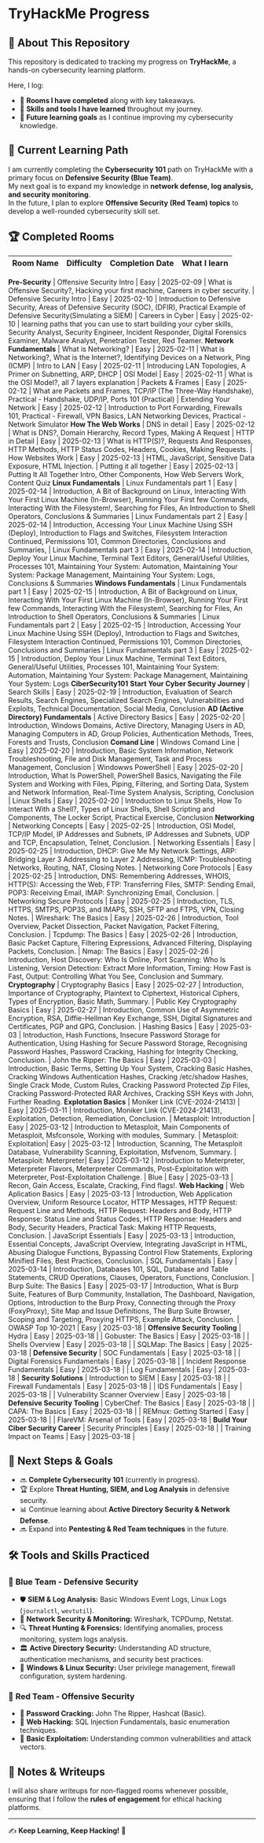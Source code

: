 # TryHackMe Progress

## 📌 About This Repository  
This repository is dedicated to tracking my progress on **TryHackMe**, a hands-on cybersecurity learning platform.  

Here, I log:  
- 🔹 **Rooms I have completed** along with key takeaways.  
- 🔹 **Skills and tools I have learned** throughout my journey.  
- 🔹 **Future learning goals** as I continue improving my cybersecurity knowledge.
  
## 📌 Current Learning Path  
I am currently completing the **Cybersecurity 101** path on TryHackMe with a primary focus on **Defensive Security (Blue Team)**.  
My next goal is to expand my knowledge in **network defense, log analysis, and security monitoring**.  
In the future, I plan to explore **Offensive Security (Red Team) topics** to develop a well-rounded cybersecurity skill set.

## 🏆 Completed Rooms
| Room Name | Difficulty | Completion Date | What I learn |
|-----------|------------|-----------------|--------------|
**Pre-Security**
| Offensive Security Intro | Easy | 2025-02-09 | What is Offensive Security?, Hacking your first machine, Careers in cyber security. 
| Defensive Security Intro | Easy | 2025-02-10 | Introduction to Defensive Security, Areas of Defensive Security (SOC), (DFIR), Practical Example of Defensive Security(Simulating a SIEM)
| Careers in Cyber | Easy | 2025-02-10 | learning paths that you can use to start building your cyber skills, Security Analyst, Security Engineer, Incident Responder, Digital Forensics Examiner, Malware Analyst, Penetration Tester, Red Teamer.
**Network Fundamentals**
| What is Networking? | Easy | 2025-02-11 | What is Networking?, What is the Internet?, Identifying Devices on a Network, Ping (ICMP)
| Intro to LAN | Easy | 2025-02-11 | Introducing LAN Topologies, A Primer on Subnetting, ARP, DHCP
| OSI Model | Easy | 2025-02-11 | What is the OSI Model?, all 7 layers explanation
| Packets & Frames | Easy | 2025-02-12 | What are Packets and Frames, TCP/IP (The Three-Way Handshake), Practical - Handshake, UDP/IP, Ports 101 (Practical)
| Extending Your Network | Easy | 2025-02-12 | Introduction to Port Forwarding, Firewalls 101, Practical - Firewall, VPN Basics, LAN Networking Devices, Practical - Network Simulator
**How The Web Works**
| DNS in detail | Easy | 2025-02-12 | What is DNS?, Domain Hierarchy, Record Types, Making A Request
| HTTP in Detail | Easy | 2025-02-13 | What is HTTP(S)?, Requests And Responses, HTTP Methods, HTTP Status Codes, Headers, Cookies, Making Requests.
| How Websites Work | Easy | 2025-02-13 | HTML, JavaScript, Sensitive Data Exposure, HTML Injection.
| Putting it all together | Easy | 2025-02-13 | Putting It All Together Intro, Other Components, How Web Servers Work, Content Quiz
**Linux Fundamentals**
| Linux Fundamentals part 1 | Easy | 2025-02-14 | Introduction, A Bit of Background on Linux, Interacting With Your First Linux Machine (In-Browser), Running Your First few Commands, Interacting With the Filesystem!, Searching for Files, An Introduction to Shell Operators, Conclusions & Summaries
| Linux Fundamentals part 2 | Easy | 2025-02-14 | Introduction, Accessing Your Linux Machine Using SSH (Deploy), Introduction to Flags and Switches, Filesystem Interaction Continued, Permissions 101, Common Directories, Conclusions and Summaries, 
| Linux Fundamentals part 3 | Easy | 2025-02-14 | Introduction, Deploy Your Linux Machine, Terminal Text Editors, General/Useful Utilities, Processes 101, Maintaining Your System: Automation, Maintaining Your System: Package Management, Maintaining Your System: Logs, Conclusions & Summaries
**Windows Fundamentals**
| Linux Fundamentals part 1 | Easy | 2025-02-15 | Introduction, A Bit of Background on Linux, Interacting With Your First Linux Machine (In-Browser), Running Your First few Commands, Interacting With the Filesystem!, Searching for Files, An Introduction to Shell Operators, Conclusions & Summaries
| Linux Fundamentals part 2 | Easy | 2025-02-15 | Introduction, Accessing Your Linux Machine Using SSH (Deploy), Introduction to Flags and Switches, Filesystem Interaction Continued, Permissions 101, Common Directories, Conclusions and Summaries
| Linux Fundamentals part 3 | Easy | 2025-02-15 | Introduction, Deploy Your Linux Machine, Terminal Text Editors, General/Useful Utilities, Processes 101, Maintaining Your System: Automation, Maintaining Your System: Package Management, Maintaining Your System: Logs
**CiberSecurity101**
**Start Your Cyber Security Journey**
| Search Skills | Easy | 2025-02-19 | Introduction, Evaluation of Search Results, Search Engines, Specialized Search Engines, Vulnerabilities and Exploits, Technical Documentation, Social Media, Conclusion
**AD (Active Directory) Fundamentals**
| Active Directory Basics | Easy | 2025-02-20 | Introduction, Windows Domains, Active Directory, Managing Users in AD, Managing Computers in AD, Group Policies, Authentication Methods, Trees, Forests and Trusts, Conclusion
**Comand Line**
| Windows Comand Line | Easy | 2025-02-20 | Introduction, Basic System Information, Network Troubleshooting, File and Disk Management, Task and Process Management, Conclusion
| Windowws PowerShell | Easy | 2025-02-20 | Introduction, What Is PowerShell, PowerShell Basics, Navigating the File System and Working with Files, Piping, Filtering, and Sorting Data, System and Network Information, Real-Time System Analysis, Scripting, Conclusion
| Linux Shells | Easy | 2025-02-20 | Introduction to Linux Shells, How To Interact With a Shell?, Types of Linux Shells, Shell Scripting and Components, The Locker Script, Practical Exercise, Conclusion
**Networking**
| Networking Concepts | Easy | 2025-02-25 | Introduction, OSI Model, TCP/IP Model, IP Addresses and Subnets, IP Addresses and Subnets, UDP and TCP, Encapsulation, Telnet, Conclusion.
| Networking Essentials | Easy | 2025-02-25 | Introduction, DHCP: Give Me My Network Settings, ARP: Bridging Layer 3 Addressing to Layer 2 Addressing, ICMP: Troubleshooting Networks, Routing, NAT, Closing Notes.
| Networking Core Protocols | Easy | 2025-02-25 | Introduction, DNS: Remembering Addresses, WHOIS, HTTP(S): Accessing the Web, FTP: Transferring Files, SMTP: Sending Email, POP3: Receiving Email, IMAP: Synchronizing Email, Conclusion.
| Networking Secure Protocols | Easy | 2025-02-25 | Introduction, TLS, HTTPS, SMTPS, POP3S, and IMAPS, SSH, SFTP and FTPS, VPN, Closing Notes.
| Wireshark: The Basics | Easy | 2025-02-26 | Introduction, Tool Overview, Packet Dissection, Packet Navigation, Packet Filtering, Conclusion.
| Tcpdump: The Basics | Easy | 2025-02-26 | Introduction, Basic Packet Capture, Filtering Expressions, Advanced Filtering, Displaying Packets, Conclusion.
| Nmap: The Basics | Easy | 2025-02-26 | Introduction, Host Discovery: Who Is Online, Port Scanning: Who Is Listening, Version Detection: Extract More Information, Timing: How Fast is Fast, Output: Controlling What You See, Conclusion and Summary.
**Cryptography**
| Cryptography Basics | Easy | 2025-02-27 | Introduction, Importance of Cryptography, Plaintext to Ciphertext, Historical Ciphers, Types of Encryption, Basic Math, Summary.
| Public Key Cryptography Basics | Easy | 2025-02-27 | Introduction, Common Use of Asymmetric Encryption, RSA, Diffie-Hellman Key Exchange, SSH, Digital Signatures and Certificates, PGP and GPG, Conclusion.
| Hashing Basics | Easy | 2025-03-03 | Introduction, Hash Functions, Insecure Password Storage for Authentication, Using Hashing for Secure Password Storage, Recognising Password Hashes, Password Cracking, Hashing for Integrity Checking, Conclusion.
| John the Ripper: The Basics | Easy | 2025-03-03 | Introduction, Basic Terms, Setting Up Your System, Cracking Basic Hashes, Cracking Windows Authentication Hashes, Cracking /etc/shadow Hashes, Single Crack Mode, Custom Rules, Cracking Password Protected Zip Files, Cracking Password-Protected RAR Archives, Cracking SSH Keys with John, Further Reading.
**Explotation Basics**
| Moniker Link (CVE-2024-21413) | Easy | 2025-03-11 | Introduction, Moniker Link (CVE-2024-21413), Exploitation, Detection, Remediation, Conclusion.
| Metasploit: Introduction | Easy | 2025-03-12 | Introduction to Metasploit, Main Components of Metasploit, Msfconsole, Working with modules, Summary.
| Metasploit: Exploitation| Easy | 2025-03-12 | Introduction, Scanning, The Metasploit Database, Vulnerability Scanning, Exploitation, Msfvenom, Summary.
| Metasploit: Meterpreter| Easy | 2025-03-12 | Introduction to Meterpreter, Meterpreter Flavors, Meterpreter Commands, Post-Exploitation with Meterpreter, Post-Exploitation Challenge.
| Blue | Easy | 2025-03-13 | Recon, Gain Access, Escalate, Cracking, Find flags!.
**Web Hacking**
| Web Aplication Basics | Easy | 2025-03-13 | Introduction, Web Application Overview, Uniform Resource Locator, HTTP Messages, HTTP Request: Request Line and Methods, HTTP Request: Headers and Body, HTTP Response: Status Line and Status Codes, HTTP Response: Headers and Body, Security Headers, Practical Task: Making HTTP Requests, Conclusion.
| JavaScript Essentials | Easy | 2025-03-13 | Introduction, Essential Concepts, JavaScript Overview, Integrating JavaScript in HTML, Abusing Dialogue Functions, Bypassing Control Flow Statements, Exploring Minified Files, Best Practices, Conclusion.
| SQL Fundamentals | Easy | 2025-03-14 | Introduction, Databases 101, SQL, Database and Table Statements, CRUD Operations, Clauses, Operators, Functions, Conclusion.
| Burp Suite: The Basics | Easy | 2025-03-17 | Introduction, What is Burp Suite, Features of Burp Community, Installation, The Dashboard, Navigation, Options, Introduction to the Burp Proxy, Connecting through the Proxy (FoxyProxy), Site Map and Issue Definitions, The Burp Suite Browser, Scoping and Targeting, Proxying HTTPS, Example Attack, Conclusion.
| OWASP Top 10-2021 | Easy | 2025-03-18 | 
**Offensive Security Tooling**
| Hydra | Easy | 2025-03-18 |
| Gobuster: The Basics | Easy | 2025-03-18 |
| Shells Overview | Easy | 2025-03-18 |
| SQLMap: The Basics | Easy | 2025-03-18 |
**Defensive Security**
| SOC Fundamentals | Easy | 2025-03-18 |
| Digital Forensics Fundamentals | Easy | 2025-03-18 |
| Incident Response Fundamentals | Easy | 2025-03-18 |
| Log Fundamentals | Easy | 2025-03-18 |
**Security Solutions**
| Introduction to SIEM | Easy | 2025-03-18 |
| Firewall Fundamentals | Easy | 2025-03-18 |
| IDS Fundamentals | Easy | 2025-03-18 |
| Vulnerability Scanner Overview | Easy | 2025-03-18 |
**Defensive Security Tooling**
| CyberChef: The Basics | Easy | 2025-03-18 |
| CAPA: The Basics | Easy | 2025-03-18 |
| REMnux: Getting Started | Easy | 2025-03-18 |
| FlareVM: Arsenal of Tools | Easy | 2025-03-18 |
**Build Your Ciber Security Career**
| Security Principles | Easy | 2025-03-18 |
| Training Impact on Teams | Easy | 2025-03-18 |
## 🎯 Next Steps & Goals  
- 🔜 **Complete Cybersecurity 101** (currently in progress).  
- 🏆 Explore **Threat Hunting, SIEM, and Log Analysis** in defensive security.  
- 📊 Continue learning about **Active Directory Security & Network Defense**.  
- 🔜 Expand into **Pentesting & Red Team techniques** in the future.  

## 🛠️ Tools and Skills Practiced  

### 🔹 **Blue Team - Defensive Security**  
- 🛡️ **SIEM & Log Analysis:** Basic Windows Event Logs, Linux Logs (`journalctl`, `wevtutil`).  
- 📡 **Network Security & Monitoring:** Wireshark, TCPDump, Netstat.  
- 🔍 **Threat Hunting & Forensics:** Identifying anomalies, process monitoring, system logs analysis.  
- 🏛️ **Active Directory Security:** Understanding AD structure, authentication mechanisms, and security best practices.  
- 🔐 **Windows & Linux Security:** User privilege management, firewall configuration, system hardening.

### 🔹 **Red Team - Offensive Security**  
- 🔑 **Password Cracking:** John The Ripper, Hashcat (Basic).  
- 📜 **Web Hacking:** SQL Injection Fundamentals, basic enumeration techniques.  
- 💉 **Basic Exploitation:** Understanding common vulnerabilities and attack vectors. 

## 📂 Notes & Writeups
I will also share writeups for non-flagged rooms whenever possible, ensuring that I follow the **rules of engagement** for ethical hacking platforms.

---
✍ **Keep Learning, Keep Hacking!** 🚀
